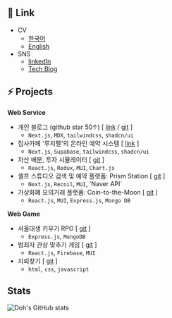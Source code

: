## 📜 Link

- CV
  - [한국어](https://d5br5.dev/about/ko)
  - [English](https://d5br5.dev/about/en)
- SNS
  - [linkedIn](https://www.linkedin.com/in/dohkim777)
  - [Tech Blog](https://www.d5br5.dev/blog)



## ⚡ Projects


**Web Service**

- 개인 블로그 (github star 50↑) [ [link](https://d5br5.dev/blog) / [git](https://github.com/d5br5/d5br5.blog) ]
  - `Next.js`, `MDX`, `tailwindcss`, `shadcn/ui`
- 집사카페 '루치펠'의 온라인 예약 시스템 [ [link](https://www.lucifelbutler.com/ko/reservation) ]
  - `Next.js`, `Supabase`, `tailwindcss`, `shadcn/ui`
- 자산 배분, 투자 시뮬레이터 [ [git](https://github.com/d5br5/WEB_RoboAdvisor) ]
  - `React.js`, `Redux`, `MUI`, `Chart.js`
- 셀프 스튜디오 검색 및 예약 플랫폼: Prism Station [ [git](https://github.com/d5br5/WEB_Prism_Station) ]
  - `Next.js`, `Recoil`, `MUI`, 'Naver API`
- 가상화폐 모의거래 플랫폼: Coin-to-the-Moon [ [git](https://github.com/d5br5/WEB-coin-market) ]
  - `React.js`, `MUI`, `Express.js`, `Mongo DB`

**Web Game**

- 서울대생 키우기 RPG [ [git](https://github.com/d5br5/GAME_RPG_Mudgame) ]
  - `Express.js`, `MongoDB`
- 범죄자 관상 맞추기 게임 [ [git](https://github.com/d5br5/GAME_Criminals) ]
  - `React.js`, `Firebase`, `MUI`
- 지뢰찾기 [ [git](https://github.com/d5br5/GAME_Minesweeper) ]
  - `html`, `css`, `javascript`


## Stats

![Doh's GitHub stats](https://github-readme-stats.vercel.app/api?username=d5br5&show_icons=true&theme=dracula)
